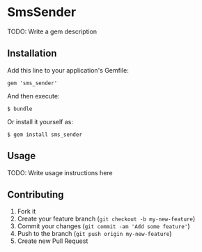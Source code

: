 # SmsSender

TODO: Write a gem description

## Installation

Add this line to your application's Gemfile:

    gem 'sms_sender'

And then execute:

    $ bundle

Or install it yourself as:

    $ gem install sms_sender

## Usage

TODO: Write usage instructions here

## Contributing

1. Fork it
2. Create your feature branch (`git checkout -b my-new-feature`)
3. Commit your changes (`git commit -am 'Add some feature'`)
4. Push to the branch (`git push origin my-new-feature`)
5. Create new Pull Request
